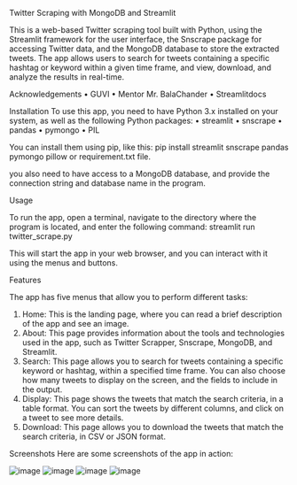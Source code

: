 Twitter Scraping with MongoDB and Streamlit

This is a web-based Twitter scraping tool built with Python, using the Streamlit framework for the user interface, the Snscrape package for accessing Twitter data, and the MongoDB database to store the extracted tweets. The app allows users to search for tweets containing a specific hashtag or keyword within a given time frame, and view, download, and analyze the results in real-time.

Acknowledgements
•	GUVI
•	Mentor Mr. BalaChander
•	Streamlitdocs

Installation
To use this app, you need to have Python 3.x installed on your system, as well as the following Python packages:
•	streamlit
•	snscrape
•	pandas
•	pymongo
•	PIL

You can install them using pip, like this:
pip install streamlit snscrape pandas pymongo pillow
or 
requirement.txt file.

you also need to have access to a MongoDB database, and provide the connection string and database name in the program.


Usage

To run the app, open a terminal, navigate to the directory where the program is located, and enter the following command:
streamlit run twitter_scrape.py

This will start the app in your web browser, and you can interact with it using the menus and buttons.

Features

The app has five menus that allow you to perform different tasks:
1.	Home: This is the landing page, where you can read a brief description of the app and see an image.
2.	About: This page provides information about the tools and technologies used in the app, such as Twitter Scrapper, Snscrape, MongoDB, and Streamlit.
3.	Search: This page allows you to search for tweets containing a specific keyword or hashtag, within a specified time frame. You can also choose how many tweets to display on the screen, and the fields to include in the output.
4.	Display: This page shows the tweets that match the search criteria, in a table format. You can sort the tweets by different columns, and click on a tweet to see more details.
5.	Download: This page allows you to download the tweets that match the search criteria, in CSV or JSON format.


Screenshots
Here are some screenshots of the app in action: 
 
![image](https://user-images.githubusercontent.com/99309914/224333894-2ccdae6b-7c93-485d-9aa6-e81f19bb52c1.png) 
![image](https://user-images.githubusercontent.com/99309914/224333947-249df003-c268-4ed3-9f51-19151319788e.png)
![image](https://user-images.githubusercontent.com/99309914/224334038-11b113b3-7ddb-4ad5-8e1d-ff41c79b003c.png)
![image](https://user-images.githubusercontent.com/99309914/224334091-ce845172-efff-40ba-a478-42ba348bb074.png)


 
 

